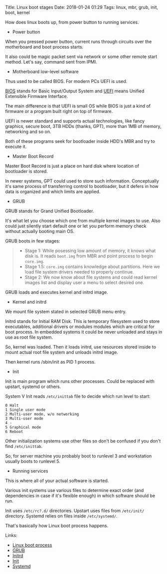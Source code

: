 Title: Linux boot stages
Date: 2018-01-24 01:29
Tags: linux, mbr, grub, init, boot, kernel

How does linux boots up, from power button to running services.

- Power button

When you pressed power button, current runs through circuits over the motherboard and boot process starts.

It also could be magic packet sent via network or some other remote start method. Let's say, command sent from IPMI.

- Motherboard low-level software

Thus used to be called BIOS. For modern PCs UEFI is used.

[BIOS](https://en.wikipedia.org/wiki/BIOS) stands for Basic Input/Output System and [UEFI](https://en.wikipedia.org/wiki/Extensible_Firmware_Interface) means Unified Extensible Firmware Interface.

The main difference is that UEFI is small OS while BIOS is just a kind of firmware or a program built right on top of firmware.

UEFI is newer standard and supports actual technologies, like fancy graphics, secure boot, 3TB HDDs (thanks, GPT), more than 1MB of memory, networking and so on.

Both of these programs seek for bootloader inside HDD's MBR and try to execute it.

- Master Boot Record

Master Boot Record is just a place on hard disk where location of bootloader is stored.

In newer systems, GPT could used to store such information. Conceptually it's same process of transferring control to bootloader, but it defers in how data is organized and which limits are applied.

- GRUB

GRUB stands for Grand Unified Bootloader.

It's what let you choose which one from multiple kernel images to use. Also could just silently start default one or let you perform memory check without actually booting main OS.

GRUB boots in few stages:

>- Stage 1: While posessing low amount of memory, it knows what disk is. It reads `boot.img` from MBR and point process to begin `core.img`.
>- Stage 1.5: `core.img` contains knowledge about partitions. Here we load file system drivers needed to properly continue.
>- Stage 2: We now know about file systems and could read kernel images list and display user a menu to select desired one.

GRUB loads and executes kernel and initrd image.

- Kernel and initrd

We mount file system stated in selected GRUB menu entry.

Initrd stands for Initial RAM Disk. This is temporary filesystem used to store executables, additional drivers or modules modules which are critical for boot process. In embedded systems it could be never unloaded and stays in use as root file system.

So, kernel was loaded. Then it loads initrd, use resources stored inside to mount actual root file system and unloads initrd image.

Then kernel runs /sbin/init as PID 1 process.

- Init

Init is main program which runs other processes. Could be replaced with upstart, systemd or others.

System V Init reads `/etc/inittab` file to decide which run level to start:

```
0 Halt
1 Single user mode
2 Multi-user mode, w/o networking
3 Multi-user mode
4 -
5 Graphical mode
6 Reboot
```

Other initialization systems use other files so don't be confused if you don't find `/etc/inittab`.

So, for server machine you probably boot to runlevel 3 and workstation usually boots to runlevel 5.

- Running services

This is where all of your actual software is started.

Various init systems use various files to determine exact order (and dependencies in case if it's flexible enough) in which software should be run.

Init uses `/etc/rc?.d/` directories.
Upstart uses files from `/etc/init/` directory.
Systemd relies on files inside `/etc/systemd/`.

That's basically how Linux boot process happens.

Links:

- [Linux boot process](https://www.thegeekstuff.com/2011/02/linux-boot-process)
- [GRUB](https://en.wikipedia.org/wiki/GNU_GRUB)
- [Initrd](https://www.opennet.ru/base/sys/initrd_intro.txt.html)
- [Init](https://en.wikipedia.org/wiki/Init)
- [Systemd](https://en.wikipedia.org/wiki/Systemd)
